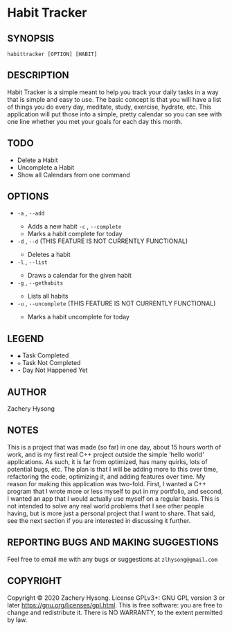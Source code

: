 # Habit Tracker

## SYNOPSIS

`habittracker [OPTION] [HABIT]`

## DESCRIPTION

Habit Tracker is a simple meant to help you track your daily tasks in a way that is simple and easy to use. 
The basic concept is that you will have a list of things you do every day, meditate, study, exercise, hydrate, etc. This application will put those into a simple, pretty calendar so you can see with one line whether you met your goals for each day this month.

## TODO

- Delete a Habit
- Uncomplete a Habit
- Show all Calendars from one command

## OPTIONS

- `-a` <habitname>, `--add`
  - Adds a new habit
`-c` <habitname>, `--complete`
  - Marks a habit complete for today
- `-d` <habitname>, `--d` (THIS FEATURE IS NOT CURRENTLY FUNCTIONAL)
  - Deletes a habit
- `-l` <habitname>, `--list`
  - Draws a calendar for the given habit
- `-g` <habitname>, `--gethabits`
  - Lists all habits
- `-u` <habitname>, `--uncomplete` (THIS FEATURE IS NOT CURRENTLY FUNCTIONAL)
  - Marks a habit uncomplete for today

## LEGEND

- `◆` Task Completed
- `◇` Task Not Completed
- `∙` Day Not Happened Yet

## AUTHOR

Zachery Hysong

## NOTES

This is a project that was made (so far) in one day, about 15 hours worth of work, and is my first real C++ project outside
the simple 'hello world' applications. As such, it is far from optimized, has many quirks, lots of potential bugs, etc.
The plan is that I will be adding more to this over time, refactoring the code, optimizing it, and adding features over time.
My reason for making this application was two-fold. First, I wanted a C++ program that I wrote more or less myself to put in
my portfolio, and second, I wanted an app that I would actually use myself on a regular basis. This is not intended to solve
any real world problems that I see other people having, but is more just a personal project that I want to share.
That said, see the next section if you are interested in discussing it further.

## REPORTING BUGS AND MAKING SUGGESTIONS

Feel free to email me with any bugs or suggestions at `zlhysong@gmail.com`

## COPYRIGHT

Copyright © 2020 Zachery Hysong. License GPLv3+: GNU GPL version 3 or later <https://gnu.org/licenses/gpl.html>.
This is free software: you are free to change and redistribute it.  There is NO WARRANTY, to the extent permitted by law.